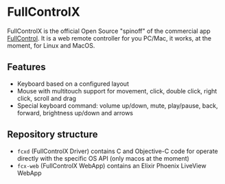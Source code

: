 # FullControlX

FullControlX is the official Open Source "spinoff" of the commercial app [FullControl](https://fullcontrol.cescobaz.com).
It is a web remote controller for you PC/Mac, it works, at the moment, for Linux and MacOS.

## Features

* Keyboard based on a configured layout
* Mouse with multitouch support for movement, click, double click, right click, scroll and drag
* Special keyboard command: volume up/down, mute, play/pause, back, forward, brightness up/down and arrows

## Repository structure

* `fcxd` (FullControlX Driver) contains C and Objective-C code for operate directly with the specific OS API (only macos at the moment)
* `fcx-web` (FullControlX WebApp) contains an Elixir Phoenix LiveView WebApp
